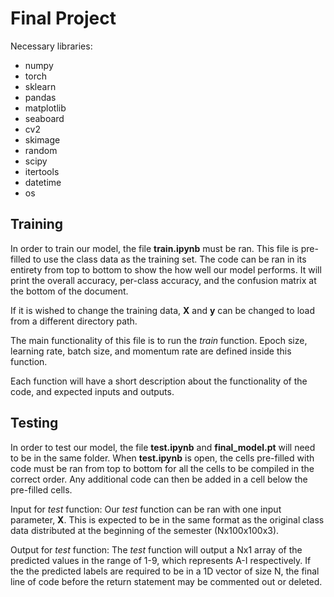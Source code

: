 # Final Project

Necessary libraries:
 - numpy
 - torch
 - sklearn
 - pandas
 - matplotlib
 - seaboard
 - cv2
 - skimage
 - random
 - scipy
 - itertools
 - datetime
 - os

## Training ##
In order to train our model, the file **train.ipynb** must be ran. This file is pre-filled to use the class data as the training set. The code can be ran in its entirety from top to bottom to show the how well our model performs. It will print the overall accuracy, per-class accuracy, and the confusion matrix at the bottom of the document. 

If it is wished to change the training data, **X** and **y** can be changed to load from a different directory path.

The main functionality of this file is to run the *train* function. Epoch size, learning rate, batch size, and momentum rate are defined inside this function. 

Each function will have a short description about the functionality of the code, and expected inputs and outputs.

## Testing ##
In order to test our model, the file **test.ipynb** and **final_model.pt** will need to be in the same folder. When **test.ipynb** is open, the cells pre-filled with code must be ran from top to bottom for all the cells to be compiled in the correct order. Any additional code can then be added in a cell below the pre-filled cells.

Input for *test* function: 
Our *test* function can be ran with one input parameter, **X**. This is expected to be in the same format as the original class data distributed at the beginning of the semester (Nx100x100x3). 

Output for *test* function:
The *test* function will output a Nx1 array of the predicted values in the range of 1-9, which represents A-I respectively. If the the predicted labels are required to be in a 1D vector of size N, the final line of code before the return statement may be commented out or deleted.

